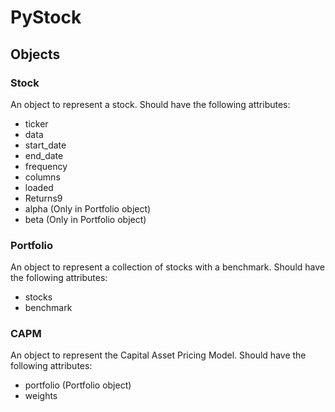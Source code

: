 # PyStock

## Objects

### Stock

An object to represent a stock. Should have the following attributes:

- ticker
- data
- start_date
- end_date
- frequency
- columns
- loaded
- Returns9
- alpha (Only in Portfolio object)
- beta (Only in Portfolio object)

### Portfolio

An object to represent a collection of stocks with a benchmark. Should have the following attributes:

- stocks
- benchmark

### CAPM

An object to represent the Capital Asset Pricing Model. Should have the following attributes:

- portfolio (Portfolio object)
- weights
